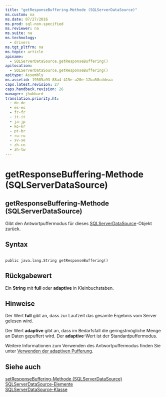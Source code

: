 ```yaml
---
title: "getResponseBuffering-Methode (SQLServerDataSource)"
ms.custom: na
ms.date: 07/27/2016
ms.prod: sql-non-specified
ms.reviewer: na
ms.suite: na
ms.technology: 
  - drivers
ms.tgt_pltfrm: na
ms.topic: article
apiname: 
  - SQLServerDataSource.getResponseBuffering()
apilocation: 
  - SQLServerDataSource.getResponseBuffering()
apitype: Assembly
ms.assetid: 19585a93-88a4-415e-a20e-12ba58cddeaa
caps.latest.revision: 27
caps.handback.revision: 26
manager: jhubbard
translation.priority.ht: 
  - de-de
  - es-es
  - fr-fr
  - it-it
  - ja-jp
  - ko-kr
  - pt-br
  - ru-ru
  - sv-se
  - zh-cn
  - zh-tw
---
```

# getResponseBuffering-Methode (SQLServerDataSource)
    
## getResponseBuffering\-Methode \(SQLServerDataSource\)  
 Gibt den Antwortpuffermodus für dieses [SQLServerDataSource](../content/SQLServerDataSource-Class.md)\-Objekt zurück.  
  
## Syntax  
  
```  
  
public java.lang.String getResponseBuffering()  
```  
  
## Rückgabewert  
 Ein **String** mit **full** oder **adaptive** in Kleinbuchstaben.  
  
## Hinweise  
 Der Wert **full** gibt an, dass zur Laufzeit das gesamte Ergebnis vom Server gelesen wird.  
  
 Der Wert **adaptive** gibt an, dass im Bedarfsfall die geringstmögliche Menge an Daten gepuffert wird. Der **adaptive**\-Wert ist der Standardpuffermodus.  
  
 Weitere Informationen zum Verwenden des Antwortpuffermodus finden Sie unter [Verwenden der adaptiven Pufferung](../content/Using-Adaptive-Buffering.md).  
  
## Siehe auch  
 [setResponseBuffering-Methode &#40;SQLServerDataSource&#41;](../content/setResponseBuffering-Method--SQLServerDataSource-.md)   
 [SQLServerDataSource-Elemente](../content/SQLServerDataSource-Members.md)   
 [SQLServerDataSource-Klasse](../content/SQLServerDataSource-Class.md)  
  
  